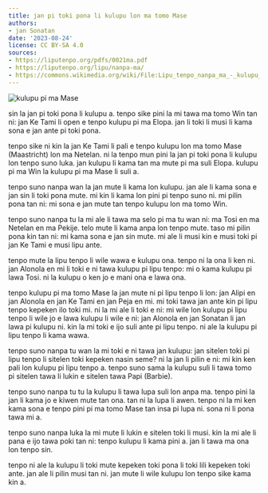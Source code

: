 ```yaml
---
title: jan pi toki pona li kulupu lon ma tomo Mase
authors:
- jan Sonatan
date: '2023-08-24'
license: CC BY-SA 4.0
sources:
- https://liputenpo.org/pdfs/0021ma.pdf
- https://liputenpo.org/lipu/nanpa-ma/
- https://commons.wikimedia.org/wiki/File:Lipu_tenpo_nanpa_ma_-_kulupu_pi_ma_Mase.png
---
```


![kulupu pi ma Mase](https://upload.wikimedia.org/wikipedia/commons/e/e0/Lipu_tenpo_nanpa_ma_-_kulupu_pi_ma_Mase.png)

sin la jan pi toki pona li kulupu a. tenpo sike pini la mi tawa ma tomo Win tan ni: jan Ke Tami li open e tenpo kulupu pi ma Elopa. jan li toki li musi li kama sona e jan ante pi toki pona.

tenpo sike ni kin la jan Ke Tami li pali e tenpo kulupu lon ma tomo Mase (Maastricht) lon ma Netelan. ni la tenpo mun pini la jan pi toki pona li kulupu lon tenpo suno luka. jan kulupu li kama tan ma mute pi ma suli Elopa. kulupu pi ma Win la kulupu pi ma Mase li suli a.

tenpo suno nanpa wan la jan mute li kama lon kulupu. jan ale li kama sona e jan sin li toki pona mute. mi kin li kama lon pini pi tenpo suno ni. mi pilin pona tan ni: mi sona e jan mute tan tenpo kulupu lon ma tomo Win.

tenpo suno nanpa tu la mi ale li tawa ma selo pi ma tu wan ni: ma Tosi en ma Netelan en ma Pekije. telo mute li kama anpa lon tenpo mute. taso mi pilin pona kin tan ni: mi kama sona e jan sin mute. mi ale li musi kin e musi toki pi jan Ke Tami e musi lipu ante.

tenpo mute la lipu tenpo li wile wawa e kulupu ona. tenpo ni la ona li ken ni. jan Alonola en mi li toki e ni tawa kulupu pi lipu tenpo: mi o kama kulupu pi lawa Tosi. ni la kulupu o ken jo e mani ona e lawa ona.

tenpo kulupu pi ma tomo Mase la jan mute ni pi lipu tenpo li lon: jan Alipi en jan Alonola en jan Ke Tami en jan Peja en mi. mi toki tawa jan ante kin pi lipu tenpo kepeken ilo toki mi. ni la mi ale li toki e ni: mi wile lon kulupu pi lipu tenpo li wile jo e lawa kulupu li wile e ni: jan Alonola en jan Sonatan li jan lawa pi kulupu ni. kin la mi toki e ijo suli ante pi lipu tenpo. ni ale la kulupu pi lipu tenpo li kama wawa.

tenpo suno nanpa tu wan la mi toki e ni tawa jan kulupu: jan sitelen toki pi lipu tenpo li sitelen toki kepeken nasin seme? ni la jan li pilin e ni: mi kin ken pali lon kulupu pi lipu tenpo a. tenpo suno sama la kulupu suli li tawa tomo pi sitelen tawa li lukin e sitelen tawa Papi (Barbie).

tenpo suno nanpa tu tu la kulupu li tawa lupa suli lon anpa ma. tenpo pini la jan li kama jo e kiwen mute tan ona. tan ni la lupa li awen. tenpo ni la mi ken kama sona e tenpo pini pi ma tomo Mase tan insa pi lupa ni. sona ni li pona tawa mi a.

tenpo suno nanpa luka la mi mute li lukin e sitelen toki li musi. kin la mi ale li pana e ijo tawa poki tan ni: tenpo kulupu li kama pini a. jan li tawa ma ona lon tenpo sin.

tenpo ni ale la kulupu li toki mute kepeken toki pona li toki lili kepeken toki ante. jan ale li pilin musi tan ni. jan mute li wile kulupu lon tenpo sike kama kin a.